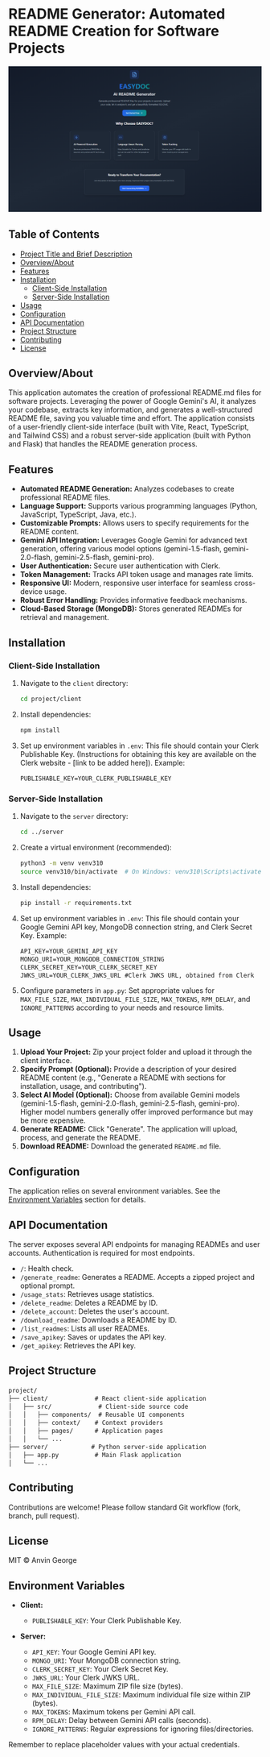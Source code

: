 # README Generator: Automated README Creation for Software Projects

![Demo](assets/intro.png)

## Table of Contents

- [Project Title and Brief Description](#project-title-and-brief-description)
- [Overview/About](#overviewabout)
- [Features](#features)
- [Installation](#installation)
    - [Client-Side Installation](#client-side-installation)
    - [Server-Side Installation](#server-side-installation)
- [Usage](#usage)
- [Configuration](#configuration)
- [API Documentation](#api-documentation)
- [Project Structure](#project-structure)
- [Contributing](#contributing)
- [License](#license)


## Overview/About

This application automates the creation of professional README.md files for software projects. Leveraging the power of Google Gemini's AI, it analyzes your codebase, extracts key information, and generates a well-structured README file, saving you valuable time and effort. The application consists of a user-friendly client-side interface (built with Vite, React, TypeScript, and Tailwind CSS) and a robust server-side application (built with Python and Flask) that handles the README generation process.


## Features

* **Automated README Generation:** Analyzes codebases to create professional README files.
* **Language Support:** Supports various programming languages (Python, JavaScript, TypeScript, Java, etc.).
* **Customizable Prompts:** Allows users to specify requirements for the README content.
* **Gemini API Integration:** Leverages Google Gemini for advanced text generation, offering various model options (gemini-1.5-flash, gemini-2.0-flash, gemini-2.5-flash, gemini-pro).
* **User Authentication:** Secure user authentication with Clerk.
* **Token Management:** Tracks API token usage and manages rate limits.
* **Responsive UI:** Modern, responsive user interface for seamless cross-device usage.
* **Robust Error Handling:** Provides informative feedback mechanisms.
* **Cloud-Based Storage (MongoDB):** Stores generated READMEs for retrieval and management.


## Installation

### Client-Side Installation

1. Navigate to the `client` directory:
   ```bash
   cd project/client
   ```

2. Install dependencies:
   ```bash
   npm install
   ```

3. Set up environment variables in `.env`: This file should contain your Clerk Publishable Key.  (Instructions for obtaining this key are available on the Clerk website -  [link to be added here]).  Example:

   ```
   PUBLISHABLE_KEY=YOUR_CLERK_PUBLISHABLE_KEY
   ```

### Server-Side Installation

1. Navigate to the `server` directory:
   ```bash
   cd ../server
   ```

2. Create a virtual environment (recommended):
   ```bash
   python3 -m venv venv310
   source venv310/bin/activate  # On Windows: venv310\Scripts\activate
   ```

3. Install dependencies:
   ```bash
   pip install -r requirements.txt
   ```

4. Set up environment variables in `.env`:  This file should contain your Google Gemini API key, MongoDB connection string, and Clerk Secret Key. Example:

   ```
   API_KEY=YOUR_GEMINI_API_KEY
   MONGO_URI=YOUR_MONGODB_CONNECTION_STRING
   CLERK_SECRET_KEY=YOUR_CLERK_SECRET_KEY
   JWKS_URL=YOUR_CLERK_JWKS_URL #Clerk JWKS URL, obtained from Clerk
   ```

5. Configure parameters in `app.py`: Set appropriate values for `MAX_FILE_SIZE`, `MAX_INDIVIDUAL_FILE_SIZE`, `MAX_TOKENS`, `RPM_DELAY`, and `IGNORE_PATTERNS` according to your needs and resource limits.


## Usage

1. **Upload Your Project:** Zip your project folder and upload it through the client interface.
2. **Specify Prompt (Optional):**  Provide a description of your desired README content (e.g., "Generate a README with sections for installation, usage, and contributing").
3. **Select AI Model (Optional):** Choose from available Gemini models (gemini-1.5-flash, gemini-2.0-flash, gemini-2.5-flash, gemini-pro).  Higher model numbers generally offer improved performance but may be more expensive.
4. **Generate README:** Click "Generate". The application will upload, process, and generate the README.
5. **Download README:** Download the generated `README.md` file.


## Configuration

The application relies on several environment variables.  See the [Environment Variables](#environment-variables) section for details.


## API Documentation

The server exposes several API endpoints for managing READMEs and user accounts.  Authentication is required for most endpoints.

* `/`: Health check.
* `/generate_readme`: Generates a README.  Accepts a zipped project and optional prompt.
* `/usage_stats`: Retrieves usage statistics.
* `/delete_readme`: Deletes a README by ID.
* `/delete_account`: Deletes the user's account.
* `/download_readme`: Downloads a README by ID.
* `/list_readmes`: Lists all user READMEs.
* `/save_apikey`: Saves or updates the API key.
* `/get_apikey`: Retrieves the API key.


## Project Structure

```
project/
├── client/             # React client-side application
│   ├── src/             # Client-side source code
│   │   ├── components/  # Reusable UI components
│   │   ├── context/    # Context providers
│   │   ├── pages/      # Application pages
│   │   └── ...
├── server/            # Python server-side application
│   ├── app.py          # Main Flask application
│   └── ...

```


## Contributing

Contributions are welcome! Please follow standard Git workflow (fork, branch, pull request).


## License

MIT © Anvin George


## Environment Variables

* **Client:**
    * `PUBLISHABLE_KEY`: Your Clerk Publishable Key.

* **Server:**
    * `API_KEY`: Your Google Gemini API key.
    * `MONGO_URI`: Your MongoDB connection string.
    * `CLERK_SECRET_KEY`: Your Clerk Secret Key.
    * `JWKS_URL`: Your Clerk JWKS URL.
    * `MAX_FILE_SIZE`: Maximum ZIP file size (bytes).
    * `MAX_INDIVIDUAL_FILE_SIZE`: Maximum individual file size within ZIP (bytes).
    * `MAX_TOKENS`: Maximum tokens per Gemini API call.
    * `RPM_DELAY`: Delay between Gemini API calls (seconds).
    * `IGNORE_PATTERNS`: Regular expressions for ignoring files/directories.

Remember to replace placeholder values with your actual credentials.